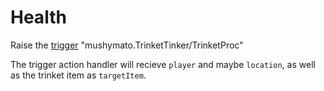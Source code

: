# Health

Raise the [trigger](https://stardewvalleywiki.com/Modding:Trigger_actions) "mushymato.TrinketTinker/TrinketProc"

The trigger action handler will recieve `player` and maybe `location`, as well as the trinket item as `targetItem`.
